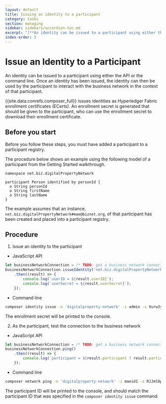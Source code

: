 ```yaml
---
layout: default
title: Issuing an identity to a participant
category: tasks
section: managing
sidebar: sidebars/accordion-toc.md
excerpt: "[**An identity can be issued to a participant using either the API or the command line**](../managing/identity-issue.html). Once an identity has been issued, the identity can then be used by the participant to interact with the business network in the context of that participant."
index-order: 3
---
```


# Issue an Identity to a Participant

An identity can be issued to a participant using either the API or the command line. Once an identity has been issued, the identity can then be used by the participant to interact with the business network in the context of that participant.

{{site.data.conrefs.composer_full}} issues identities as Hyperledger Fabric enrollment
certificates (ECerts). An enrollment secret is generated that should be given to
the participant, who can use the enrollment secret to download their enrollment
certificate.

## Before you start

Before you follow these steps, you must have added a participant to a participant
registry.

The procedure below shows an example using the following model of a participant
from the Getting Started walkthrough.

```
namespace net.biz.digitalPropertyNetwork

participant Person identified by personId {
  o String personId
  o String firstName
  o String lastName
}
```

The example assumes that an instance, `net.biz.digitalPropertyNetwork#mae@biznet.org`,
of that participant has been created and placed into a participant registry.

## Procedure

1. Issue an identity to the participant
  * JavaScript API

  ```javascript
  let businessNetworkConnection = /* TODO: get a business network connection */
  businessNetworkConnection.issueIdentity('net.biz.digitalPropertyNetwork.Person#mae@biznet.org', 'maeid1')
      .then((result) => {
          console.log(`userID = ${result.userID}`);
          console.log(`userSecret = ${result.userSecret}`);
      });
  ```
  * Command line

  ```bash
  composer identity issue -n 'digitalproperty-network' -i admin -s Xurw3yU9zI0l -u maeid1 -a "net.biz.digitalPropertyNetwork.Person#mae@biznet.org"
  ```

  The enrollment secret will be printed to the console.

2. As the participant, test the connection to the business network
  * JavaScript API

  ```javascript
  let businessNetworkConnection = /* TODO: get a business network connection */
  businessNetworkConnection.ping()
      .then((result) => {
          console.log(`participant = ${result.participant ? result.participant : '<no participant found>'}`);
      });
  ```

  * Command line

  ```bash
  composer network ping -n 'digitalproperty-network' -i maeid1 -s RJJmlOpvNVRV
  ```

  The participant ID will be printed to the console, and should match the participant
  ID that was specified in the `composer identity issue` command.
